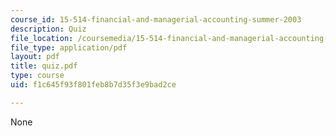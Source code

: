 ```yaml
---
course_id: 15-514-financial-and-managerial-accounting-summer-2003
description: Quiz
file_location: /coursemedia/15-514-financial-and-managerial-accounting-summer-2003/f1c645f93f801feb8b7d35f3e9bad2ce_quiz.pdf
file_type: application/pdf
layout: pdf
title: quiz.pdf
type: course
uid: f1c645f93f801feb8b7d35f3e9bad2ce

---
```

None